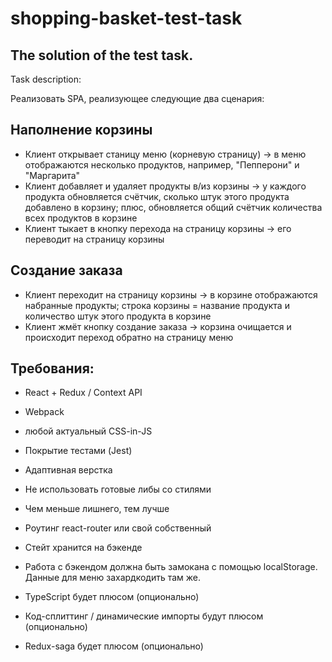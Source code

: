 # shopping-basket-test-task

## The solution of the test task.

Task description:

Реализовать SPA, реализующее следующие два сценария:

## Наполнение корзины
- Клиент открывает станицу меню (корневую страницу) -> в меню отображаются несколько продуктов, например, "Пепперони" и "Маргарита"
- Клиент добавляет и удаляет продукты в/из корзины -> у каждого продукта обновляется счётчик, сколько штук этого продукта добавлено в корзину; плюс, обновляется общий счётчик количества всех продуктов в корзине
- Клиент тыкает в кнопку перехода на страницу корзины -> его переводит на страницу корзины
## Создание заказа
- Клиент переходит на страницу корзины -> в корзине отображаются набранные продукты; строка корзины = название продукта и количество штук этого продукта в корзине
- Клиент жмёт кнопку создание заказа -> корзина очищается и происходит переход обратно на страницу меню

## Требования:

- React + Redux / Context API

- Webpack

- любой актуальный CSS-in-JS

- Покрытие тестами (Jest)

- Адаптивная верстка

- Не использовать готовые либы со стилями

- Чем меньше лишнего, тем лучше

- Роутинг react-router или свой собственный

- Стейт хранится на бэкенде

- Работа с бэкендом должна быть замокана с помощью localStorage. Данные для меню захардкодить там же.

- TypeScript будет плюсом (опционально)

- Код-сплиттинг / динамические импорты будут плюсом (опционально)

- Redux-saga будет плюсом (опционально)